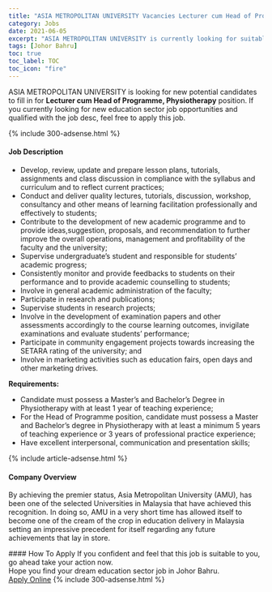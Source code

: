 ```yaml
---
title: "ASIA METROPOLITAN UNIVERSITY Vacancies Lecturer cum Head of Programme, Physiotherapy" 
category: Jobs 
date: 2021-06-05 
excerpt: "ASIA METROPOLITAN UNIVERSITY is currently looking for suitable person to fill in the Lecturer cum Head of Programme, Physiotherapy which positioned at Johor Bahru" 
tags: [Johor Bahru] 
toc: true 
toc_label: TOC 
toc_icon: "fire" 
--- 
```


<p>ASIA METROPOLITAN UNIVERSITY is looking for new potential candidates to fill in for <b>Lecturer cum Head of Programme, Physiotherapy</b> position. If you currently looking for new education sector job opportunities and qualified with the job desc, feel free to apply this job.
</p>{% include 300-adsense.html %} 
<div><div><h4>Job Description</h4></div><div><div><span><div><ul><li><span>Develop, review, update and prepare lesson plans, tutorials, assignments and class discussion in compliance with the syllabus and curriculum and to reflect current practices;</span></li><li><span>Conduct and deliver quality lectures, tutorials, discussion, workshop, consultancy and other means of learning facilitation professionally and effectively to students;</span></li><li><span>Contribute to the development of new academic programme and to provide ideas,suggestion, proposals, and recommendation to further improve the overall operations, management and profitability of the faculty and the university;</span></li><li><span>Supervise undergraduate&#8217;s student and responsible for students&#8217; academic progress;</span></li><li><span>Consistently monitor and provide feedbacks to students on their performance and to provide academic counselling to students;</span></li><li><span>Involve in general academic administration of the faculty;</span></li><li><span>Participate in research and publications;</span></li><li><span>Supervise students in research projects;</span></li><li><span>Involve in the development of examination papers and other assessments accordingly to the course learning outcomes, invigilate examinations and evaluate students&#8217; performance;</span></li><li><span>Participate in community engagement projects towards increasing the SETARA rating of the university; and</span></li><li><span>Involve in marketing activities such as education fairs, open days and other marketing drives.</span></li></ul><p><strong>Requirements:</strong></p><ul><li><span>Candidate must possess a Master&#8217;s and Bachelor&#8217;s Degree in Physiotherapy with at least 1 year of teaching experience;</span></li><li><span>For the Head of Programme position, candidate must possess a Master and Bachelor&#8217;s degree in Physiotherapy with at least a minimum 5 years of teaching experience or 3 years of professional practice experience;</span></li><li>Have excellent interpersonal, communication and presentation skills;</li></ul></div></span></div></div></div> 
{% include article-adsense.html %} 
<div><div><h4>Company Overview</h4></div><div><div><span><div><p>By achieving the premier status, Asia Metropolitan University (AMU), has been one of the selected Universities in Malaysia that have achieved this recognition. In doing so, AMU in a very short time has allowed itself to become one of the cream of the crop in education delivery in Malaysia setting an impressive precedent for itself regarding any future achievements that lay in store.</p></div></span></div></div></div> 
#### How To Apply 
If you confident and feel that this job is suitable to you, go ahead take your action now. <br/> 
Hope you find your dream education sector job in Johor Bahru. <br/> 
<a href="https://www.jobstreet.com.my/en/job/lecturer-cum-head-of-programme-physiotherapy-4572335?jobId=jobstreet-my-job-4572335" class="btn btn--info" target="_blank" rel="nofollow noopenner">Apply Online</a> 
{% include 300-adsense.html %} 